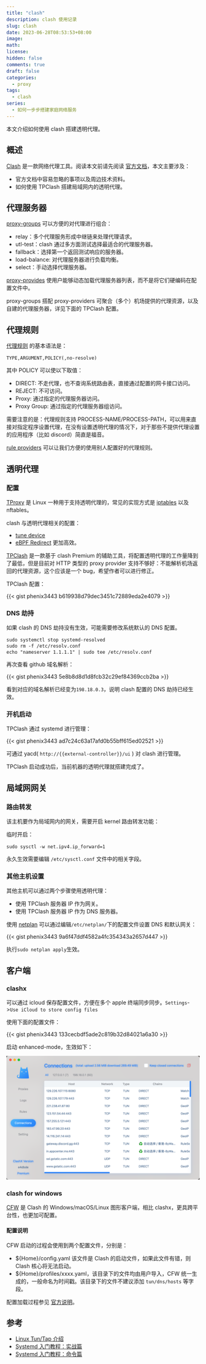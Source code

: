 ```yaml
---
title: "clash"
description: clash 使用记录
slug: clash
date: 2023-06-28T08:53:53+08:00
image:
math:
license:
hidden: false
comments: true
draft: false
categories:
  - proxy
tags:
  - clash
series:
  - 如何一步步搭建家庭网络服务
---
```


本文介绍如何使用 clash 搭建透明代理。

<!--more-->
## 概述

[Clash](https://github.com/Dreamacro/clash) 是一款网络代理工具。阅读本文前请先阅读 [官方文档](https://dreamacro.github.io/clash/configuration/introduction.html)，本文主要涉及：

- 官方文档中容易忽略的事项以及周边技术资料。
- 如何使用 TPClash 搭建局域网内的透明代理。

## 代理服务器

[proxy-groups](https://dreamacro.github.io/clash/configuration/outbound.html#proxy-groups) 可以方便的对代理进行组合：

- relay：多个代理服务形成中继链来处理代理请求。
- utl-test：clash 通过多方面测试选择最适合的代理服务器。
- fallback：选择第一个返回测试响应的服务器。
- load-balance: 对代理服务器进行负载均衡。
- select：手动选择代理服务器。

[proxy-provides](https://dreamacro.github.io/clash/configuration/outbound.html#proxy-providers) 使用户能够动态加载代理服务器列表，而不是将它们硬编码在配置文件中。

proxy-groups 搭配 proxy-providers 可聚合（多个）机场提供的代理资源，以及自建的代理服务器，详见下面的 TPClash 配置。

## 代理规则

[代理规则](https://dreamacro.github.io/clash/configuration/rules.html#rules) 的基本语法是：

```shell
TYPE,ARGUMENT,POLICY(,no-resolve)
```

其中 POLICY 可以使以下取值：

- DIRECT: 不走代理，也不查询系统路由表，直接通过配置的网卡接口访问。
- REJECT: 不可访问。
- Proxy: 通过指定的代理服务器访问。
- Proxy Group: 通过指定的代理服务器组访问。

需要注意的是：代理规则支持 PROCESS-NAME/PROCESS-PATH，可以用来直接对指定程序设置代理，在没有设置透明代理的情况下，对于那些不提供代理设置的应用程序（比如 discord）简直是福音。

[rule providers](https://dreamacro.github.io/clash/premium/rule-providers.html#rule-providers) 可以让我们方便的使用别人配置好的代理规则。

## 透明代理

### 配置

[TProxy](https://liqiang.io/post/tproxy-in-linux) 是 Linux 一种用于支持透明代理的，常见的实现方式是 [iptables](https://liqiang.io/post/dive-in-iptables) 以及 nftables。

clash 与透明代理相关的配置：

- [tune device](https://dreamacro.github.io/clash/premium/tun-device.html#tun-device)
- [eBPF Redirect](https://dreamacro.github.io/clash/premium/ebpf.html) 更加高效。

[TPClash](https://github.com/mritd/tpclash) 是一款基于 clash Premium 的辅助工具，将配置透明代理的工作量降到了最低，但是目前对 HTTP 类型的 proxy provider 支持不够好：不能解析机场返回的代理资源，这个应该是一个 bug，希望作者可以进行修正。

TPClash 配置：

{{< gist phenix3443 b619938d79dec3451c72889eda2e4079 >}}

### DNS 劫持

如果 clash 的 DNS 劫持没有生效，可能需要修改系统默认的 DNS 配置。

```shell
sudo systemctl stop systemd-resolved
sudo rm -f /etc/resolv.conf
echo "nameserver 1.1.1.1" | sudo tee /etc/resolv.conf
```

再次查看 github 域名解析：

{{< gist phenix3443 5e8b8d8d1d8fcb32c29ef84369ccb2ba >}}

看到对应的域名解析已经变为`198.18.0.3`，说明 clash 配置的 DNS 劫持已经生效。

### 开机启动

TPClash 通过 systemd 进行管理：

{{< gist phenix3443 ad7c24c63a17afd0b55bff615ed02521 >}}

可通过 yacd( `http://{{external-controller}}/ui` ) 对 clash 进行管理。

TPClash 启动成功后，当前机器的透明代理就搭建完成了。

## 局域网网关

### 路由转发

该主机要作为局域网内的网关，需要开启 kernel 路由转发功能：

临时开启：

```shell
sudo sysctl -w net.ipv4.ip_forward=1
```

永久生效需要编辑 `/etc/sysctl.conf` 文件中的相关字段。

### 其他主机设置

其他主机可以通过两个步骤使用透明代理：

- 使用 TPClash 服务器 IP 作为网关。
- 使用 TPClash 服务器 IP 作为 DNS 服务器。

使用 [netplan](https://linux.fasionchan.com/zh_CN/latest/administration/network/netplan.html) 可以通过编辑`/etc/netplan/`下的配置文件设置 DNS 和默认网关：

{{< gist phenix3443 9a6f47ddf4582a4fc354343a2657d447 >}}

执行`sudo netplan apply`生效。

## 客户端

### clashx

可以通过 icloud 保存配置文件，方便在多个 apple 终端同步同步。`Settings`->`Use iCloud to store config files`

使用下面的配置文件：

{{< gist phenix3443 133cecbdf5ade2c819b32d84021a6a30 >}}

启动 enhanced-mode，生效如下：

![clashx-tune](images/clashx-tun.png)

### clash for windows

[CFW](https://docs.cfw.lbyczf.com/) 是 Clash 的 Windows/macOS/Linux 图形客户端，相比 clashx，更具跨平台性，也更加可配置。

#### 配置说明

CFW 启动的过程会使用到两个配置文件，分别是：

- ${Home}/config.yaml 该文件是 Clash 的启动文件，如果此文件有错，则 Clash 核心将无法启动。
- ${Home}/profiles/xxxx.yaml，该目录下的文件均由用户导入，CFW 统一生成的，一般命名为时间戳。该目录下的文件不建议添加 `tun/dns/hosts` 等字段。

配置加载过程参见 [官方说明](https://docs.cfw.lbyczf.com/contents/configfile.html#%E5%8A%A0%E8%BD%BD%E8%BF%87%E7%A8%8B)。

## 参考

- [Linux Tun/Tap 介绍](https://www.zhaohuabing.com/post/2020-02-24-linux-taptun/)
- [Systemd 入门教程：实战篇](https://www.ruanyifeng.com/blog/2016/03/systemd-tutorial-part-two.html)
- [Systemd 入门教程：命令篇](https://www.ruanyifeng.com/blog/2016/03/systemd-tutorial-commands.html)

